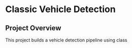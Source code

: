 # Classic Vehicle Detection

## Project Overview

This project builds a vehicle detection pipeline using class
<!--stackedit_data:
eyJoaXN0b3J5IjpbMTk4ODczMjQzN119
-->